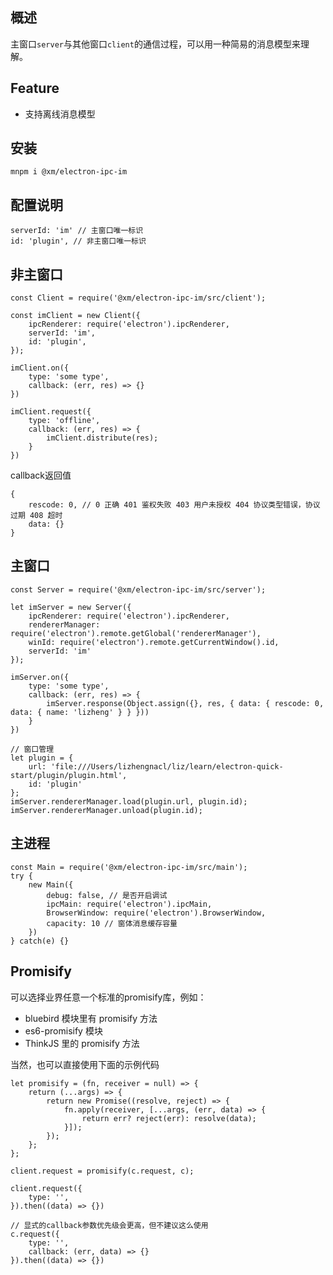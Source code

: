 ## 概述
主窗口`server`与其他窗口`client`的通信过程，可以用一种简易的消息模型来理解。

## Feature
* 支持离线消息模型

## 安装

```
mnpm i @xm/electron-ipc-im
```

## 配置说明

```
serverId: 'im' // 主窗口唯一标识
id: 'plugin', // 非主窗口唯一标识
```

## 非主窗口

```
const Client = require('@xm/electron-ipc-im/src/client');

const imClient = new Client({
    ipcRenderer: require('electron').ipcRenderer,
    serverId: 'im',
    id: 'plugin',
});

imClient.on({
    type: 'some type',
    callback: (err, res) => {}
})

imClient.request({
    type: 'offline',
    callback: (err, res) => {
        imClient.distribute(res);
    }
})
```

callback返回值

```
{
    rescode: 0, // 0 正确 401 鉴权失败 403 用户未授权 404 协议类型错误，协议过期 408 超时
    data: {}
}
```

##  主窗口

```
const Server = require('@xm/electron-ipc-im/src/server');

let imServer = new Server({
    ipcRenderer: require('electron').ipcRenderer,
    rendererManager: require('electron').remote.getGlobal('rendererManager'),
    winId: require('electron').remote.getCurrentWindow().id,
    serverId: 'im'
});

imServer.on({
    type: 'some type',
    callback: (err, res) => {
        imServer.response(Object.assign({}, res, { data: { rescode: 0, data: { name: 'lizheng' } } }))
    }
})

// 窗口管理
let plugin = {
    url: 'file:///Users/lizhengnacl/liz/learn/electron-quick-start/plugin/plugin.html',
    id: 'plugin'
};
imServer.rendererManager.load(plugin.url, plugin.id);
imServer.rendererManager.unload(plugin.id);
```

## 主进程

```
const Main = require('@xm/electron-ipc-im/src/main');
try {
    new Main({
        debug: false, // 是否开启调试
        ipcMain: require('electron').ipcMain,
        BrowserWindow: require('electron').BrowserWindow,
        capacity: 10 // 窗体消息缓存容量
    })
} catch(e) {}
```

##  Promisify

可以选择业界任意一个标准的promisify库，例如：
- bluebird 模块里有 promisify 方法
- es6-promisify 模块
- ThinkJS 里的 promisify 方法

当然，也可以直接使用下面的示例代码
```
let promisify = (fn, receiver = null) => {
    return (...args) => {
        return new Promise((resolve, reject) => {
            fn.apply(receiver, [...args, (err, data) => {
                return err? reject(err): resolve(data);
            }]);
        });
    };
};

client.request = promisify(c.request, c);

client.request({
    type: '',
}).then((data) => {})

// 显式的callback参数优先级会更高，但不建议这么使用
c.request({
    type: '',
    callback: (err, data) => {}
}).then((data) => {})
```


[npm-image]: https://img.shields.io/npm/v/@xm/electron-ipc-im.svg?style=flat-square
[npm-url]: https://www.npmjs.com/package/@xm/electron-ipc-im
